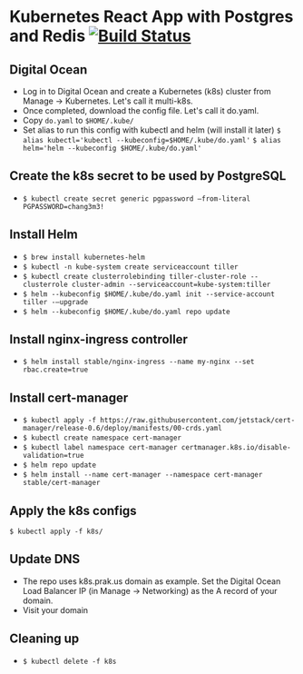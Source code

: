 # Kubernetes React App with Postgres and Redis [![Build Status](https://travis-ci.org/ghimire/multi-k8s.svg?branch=master)](https://travis-ci.org/ghimire/multi-k8s)

## Digital Ocean
- Log in to Digital Ocean and create a Kubernetes (k8s) cluster from Manage -> Kubernetes. Let's call it multi-k8s.
- Once completed, download the config file. Let's call it do.yaml. 
- Copy `do.yaml` to `$HOME/.kube/`
- Set alias to run this config with kubectl and helm (will install it later)
`$ alias kubectl='kubectl --kubeconfig=$HOME/.kube/do.yaml'`
`$ alias helm='helm --kubeconfig $HOME/.kube/do.yaml'`

## Create the k8s secret to be used by PostgreSQL
- `$ kubectl create secret generic pgpassword —from-literal PGPASSWORD=chang3m3!`

## Install Helm
- `$ brew install kubernetes-helm`
- `$ kubectl -n kube-system create serviceaccount tiller`
- `$ kubectl create clusterrolebinding tiller-cluster-role --clusterrole cluster-admin --serviceaccount=kube-system:tiller`
- `$ helm --kubeconfig $HOME/.kube/do.yaml init --service-account tiller -—upgrade`
- `$ helm --kubeconfig $HOME/.kube/do.yaml repo update`

## Install nginx-ingress controller
- `$ helm install stable/nginx-ingress --name my-nginx --set rbac.create=true`

## Install cert-manager
- `$ kubectl apply -f https://raw.githubusercontent.com/jetstack/cert-manager/release-0.6/deploy/manifests/00-crds.yaml`
- `$ kubectl create namespace cert-manager`
- `$ kubectl label namespace cert-manager certmanager.k8s.io/disable-validation=true`
- `$ helm repo update`
- `$ helm install --name cert-manager --namespace cert-manager stable/cert-manager`

## Apply the k8s configs
`$ kubectl apply -f k8s/`

## Update DNS
- The repo uses k8s.prak.us domain as example. Set the Digital Ocean Load Balancer IP (in Manage -> Networking) as the A record of your domain.
- Visit your domain

## Cleaning up
- `$ kubectl delete -f k8s`
